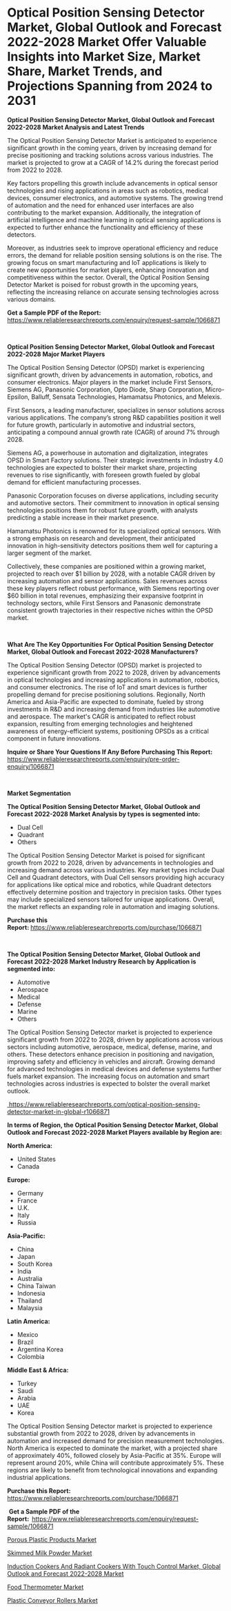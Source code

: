 <p><h1>Optical Position Sensing Detector Market, Global Outlook and Forecast 2022-2028 Market Offer Valuable Insights into Market Size, Market Share, Market Trends, and Projections Spanning from 2024 to 2031</h1></p><p><strong>Optical Position Sensing Detector Market, Global Outlook and Forecast 2022-2028 Market Analysis and Latest Trends</strong></p>
<p><p>The Optical Position Sensing Detector Market is anticipated to experience significant growth in the coming years, driven by increasing demand for precise positioning and tracking solutions across various industries. The market is projected to grow at a CAGR of 14.2% during the forecast period from 2022 to 2028. </p><p>Key factors propelling this growth include advancements in optical sensor technologies and rising applications in areas such as robotics, medical devices, consumer electronics, and automotive systems. The growing trend of automation and the need for enhanced user interfaces are also contributing to the market expansion. Additionally, the integration of artificial intelligence and machine learning in optical sensing applications is expected to further enhance the functionality and efficiency of these detectors.</p><p>Moreover, as industries seek to improve operational efficiency and reduce errors, the demand for reliable position sensing solutions is on the rise. The growing focus on smart manufacturing and IoT applications is likely to create new opportunities for market players, enhancing innovation and competitiveness within the sector. Overall, the Optical Position Sensing Detector Market is poised for robust growth in the upcoming years, reflecting the increasing reliance on accurate sensing technologies across various domains.</p></p>
<p><strong>Get a Sample PDF of the Report:&nbsp;</strong> <a href="https://www.reliableresearchreports.com/enquiry/request-sample/1066871?utm_campaign=40&utm_medium=2&utm_source=Github&utm_content=ia&utm_term=17112024&utm_id=optical-position-sensing-detector-market-global-outlook-and-forecast-2022-2028">https://www.reliableresearchreports.com/enquiry/request-sample/1066871</a></p>
<p>&nbsp;</p>
<p><strong>Optical Position Sensing Detector Market, Global Outlook and Forecast 2022-2028 Major Market Players</strong></p>
<p><p>The Optical Position Sensing Detector (OPSD) market is experiencing significant growth, driven by advancements in automation, robotics, and consumer electronics. Major players in the market include First Sensors, Siemens AG, Panasonic Corporation, Opto Diode, Sharp Corporation, Micro-Epsilon, Balluff, Sensata Technologies, Hamamatsu Photonics, and Melexis.</p><p>First Sensors, a leading manufacturer, specializes in sensor solutions across various applications. The company’s strong R&D capabilities position it well for future growth, particularly in automotive and industrial sectors, anticipating a compound annual growth rate (CAGR) of around 7% through 2028.</p><p>Siemens AG, a powerhouse in automation and digitalization, integrates OPSD in Smart Factory solutions. Their strategic investments in Industry 4.0 technologies are expected to bolster their market share, projecting revenues to rise significantly, with foreseen growth fueled by global demand for efficient manufacturing processes.</p><p>Panasonic Corporation focuses on diverse applications, including security and automotive sectors. Their commitment to innovation in optical sensing technologies positions them for robust future growth, with analysts predicting a stable increase in their market presence.</p><p>Hamamatsu Photonics is renowned for its specialized optical sensors. With a strong emphasis on research and development, their anticipated innovation in high-sensitivity detectors positions them well for capturing a larger segment of the market.</p><p>Collectively, these companies are positioned within a growing market, projected to reach over $1 billion by 2028, with a notable CAGR driven by increasing automation and sensor applications. Sales revenues across these key players reflect robust performance, with Siemens reporting over $60 billion in total revenues, emphasizing their expansive footprint in technology sectors, while First Sensors and Panasonic demonstrate consistent growth trajectories in their respective niches within the OPSD market.</p></p>
<p>&nbsp;</p>
<p><strong>What Are The Key Opportunities For Optical Position Sensing Detector Market, Global Outlook and Forecast 2022-2028 Manufacturers?</strong></p>
<p><p>The Optical Position Sensing Detector (OPSD) market is projected to experience significant growth from 2022 to 2028, driven by advancements in optical technologies and increasing applications in automation, robotics, and consumer electronics. The rise of IoT and smart devices is further propelling demand for precise positioning solutions. Regionally, North America and Asia-Pacific are expected to dominate, fueled by strong investments in R&D and increasing demand from industries like automotive and aerospace. The market's CAGR is anticipated to reflect robust expansion, resulting from emerging technologies and heightened awareness of energy-efficient systems, positioning OPSDs as a critical component in future innovations.</p></p>
<p><strong>Inquire or Share Your Questions If Any Before Purchasing This Report:</strong> <a href="https://www.reliableresearchreports.com/enquiry/pre-order-enquiry/1066871?utm_campaign=40&utm_medium=2&utm_source=Github&utm_content=ia&utm_term=17112024&utm_id=optical-position-sensing-detector-market-global-outlook-and-forecast-2022-2028">https://www.reliableresearchreports.com/enquiry/pre-order-enquiry/1066871</a></p>
<p>&nbsp;</p>
<p><strong>Market Segmentation</strong></p>
<p><strong>The Optical Position Sensing Detector Market, Global Outlook and Forecast 2022-2028 Market Analysis by types is segmented into:</strong></p>
<p><ul><li>Dual Cell</li><li>Quadrant</li><li>Others</li></ul></p>
<p><p>The Optical Position Sensing Detector Market is poised for significant growth from 2022 to 2028, driven by advancements in technologies and increasing demand across various industries. Key market types include Dual Cell and Quadrant detectors, with Dual Cell sensors providing high accuracy for applications like optical mice and robotics, while Quadrant detectors effectively determine position and trajectory in precision tasks. Other types may include specialized sensors tailored for unique applications. Overall, the market reflects an expanding role in automation and imaging solutions.</p></p>
<p><strong>Purchase this Report:&nbsp;</strong><a href="https://www.reliableresearchreports.com/purchase/1066871?utm_campaign=40&utm_medium=2&utm_source=Github&utm_content=ia&utm_term=17112024&utm_id=optical-position-sensing-detector-market-global-outlook-and-forecast-2022-2028">https://www.reliableresearchreports.com/purchase/1066871</a></p>
<p>&nbsp;</p>
<p><strong>The Optical Position Sensing Detector Market, Global Outlook and Forecast 2022-2028 Market Industry Research by Application is segmented into:</strong></p>
<p><ul><li>Automotive</li><li>Aerospace</li><li>Medical</li><li>Defense</li><li>Marine</li><li>Others</li></ul></p>
<p><p>The Optical Position Sensing Detector market is projected to experience significant growth from 2022 to 2028, driven by applications across various sectors including automotive, aerospace, medical, defense, marine, and others. These detectors enhance precision in positioning and navigation, improving safety and efficiency in vehicles and aircraft. Growing demand for advanced technologies in medical devices and defense systems further fuels market expansion. The increasing focus on automation and smart technologies across industries is expected to bolster the overall market outlook.</p></p>
<p><a href="https://www.reliableresearchreports.com/optical-position-sensing-detector-market-in-global-r1066871?utm_campaign=40&utm_medium=2&utm_source=Github&utm_content=ia&utm_term=17112024&utm_id=optical-position-sensing-detector-market-global-outlook-and-forecast-2022-2028">&nbsp;https://www.reliableresearchreports.com/optical-position-sensing-detector-market-in-global-r1066871</a></p>
<p><strong>In terms of Region, the Optical Position Sensing Detector Market, Global Outlook and Forecast 2022-2028 Market Players available by Region are:</strong></p>
<p>
    <p> <strong> North America: </strong>
        <ul>
            <li>United States</li>
            <li>Canada</li>
        </ul>
        </p> 
    <p> <strong> Europe: </strong>
        <ul>
            <li>Germany</li>
            <li>France</li>
            <li>U.K.</li>
            <li>Italy</li>
            <li>Russia</li>
        </ul>
        </p> 
    <p> <strong> Asia-Pacific: </strong>
        <ul>
            <li>China</li>
            <li>Japan</li>
            <li>South Korea</li>
            <li>India</li>
            <li>Australia</li>
            <li>China Taiwan</li>
            <li>Indonesia</li>
            <li>Thailand</li>
            <li>Malaysia</li>
        </ul>
        </p> 
    <p> <strong> Latin America: </strong>
        <ul>
            <li>Mexico</li>
            <li>Brazil</li>
            <li>Argentina Korea</li>
            <li>Colombia</li>
        </ul>
        </p> 
    <p> <strong> Middle East & Africa: </strong>
        <ul>
            <li>Turkey</li>
            <li>Saudi</li>
            <li>Arabia</li>
            <li>UAE</li>
            <li>Korea</li>
        </ul>
    </p>
    </p>
<p><p>The Optical Position Sensing Detector market is projected to experience substantial growth from 2022 to 2028, driven by advancements in automation and increased demand for precision measurement technologies. North America is expected to dominate the market, with a projected share of approximately 40%, followed closely by Asia-Pacific at 35%. Europe will represent around 20%, while China will contribute approximately 5%. These regions are likely to benefit from technological innovations and expanding industrial applications.</p></p>
<p><strong>Purchase this Report: </strong><a href="https://www.reliableresearchreports.com/purchase/1066871?utm_campaign=40&utm_medium=2&utm_source=Github&utm_content=ia&utm_term=17112024&utm_id=optical-position-sensing-detector-market-global-outlook-and-forecast-2022-2028">https://www.reliableresearchreports.com/purchase/1066871</a></p>
<p>&nbsp;<strong>Get a Sample PDF of the Report:&nbsp;&nbsp;</strong><a href="https://www.reliableresearchreports.com/enquiry/request-sample/1066871?utm_campaign=40&utm_medium=2&utm_source=Github&utm_content=ia&utm_term=17112024&utm_id=optical-position-sensing-detector-market-global-outlook-and-forecast-2022-2028">https://www.reliableresearchreports.com/enquiry/request-sample/1066871</a></p>
<p><strong></strong></p>
<p><p><a href="https://issuu.com/reportprime-2/docs/porous-plastic-products-market-size_3f200329bd3882?utm_campaign=40&utm_medium=2&utm_source=Github&utm_content=ia&utm_term=17112024&utm_id=optical-position-sensing-detector-market-global-outlook-and-forecast-2022-2028">Porous Plastic Products Market</a></p><p><a href="https://www.linkedin.com/pulse/skimmed-milk-powder-market-trends-focusing-insight-forecast-1i3zf?utm_campaign=40&utm_medium=2&utm_source=Github&utm_content=ia&utm_term=17112024&utm_id=optical-position-sensing-detector-market-global-outlook-and-forecast-2022-2028">Skimmed Milk Powder Market</a></p><p><a href="https://github.com/ParvinKhatun77/Market-Research-Report-List-1/blob/main/induction-cookers-and-radiant-cookers-with-touch-control-market-global-outlook-and-forecast-2022-2028-market.md?utm_campaign=40&utm_medium=2&utm_source=Github&utm_content=ia&utm_term=17112024&utm_id=optical-position-sensing-detector-market-global-outlook-and-forecast-2022-2028">Induction Cookers And Radiant Cookers With Touch Control Market, Global Outlook and Forecast 2022-2028 Market</a></p><p><a href="https://www.linkedin.com/pulse/food-thermometer-market-analysis-product-segmentation-regional-vzfge?utm_campaign=40&utm_medium=2&utm_source=Github&utm_content=ia&utm_term=17112024&utm_id=optical-position-sensing-detector-market-global-outlook-and-forecast-2022-2028">Food Thermometer Market</a></p><p><a href="https://issuu.com/reportprime-2/docs/plastic-conveyor-rollers-market-siz_1f8289bd1c7f8a?utm_campaign=40&utm_medium=2&utm_source=Github&utm_content=ia&utm_term=17112024&utm_id=optical-position-sensing-detector-market-global-outlook-and-forecast-2022-2028">Plastic Conveyor Rollers Market</a></p></p>